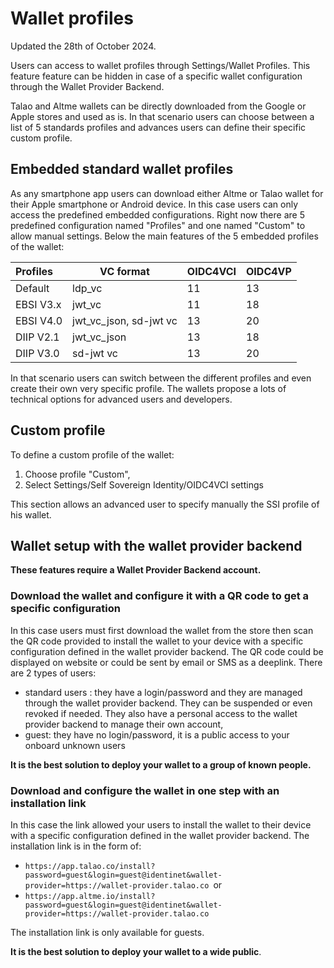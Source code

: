 # Wallet profiles

Updated the 28th of October 2024.

Users can access to wallet profiles through Settings/Wallet Profiles. This feature feature can be hidden in case of a specific wallet configuration through the Wallet Provider Backend.

Talao and Altme wallets can be directly downloaded from the Google or Apple stores and used as is. In that scenario users can choose between a list of 5 standards profiles and advances users can define their specific custom profile.

## Embedded standard wallet profiles

As any smartphone app users can download either Altme or Talao wallet for their Apple smartphone or Android device. In this case users can only access the predefined embedded configurations. Right now there are 5 predefined configuration named "Profiles" and one named "Custom" to allow manual settings. Below the main features of the 5 embedded profiles of the wallet:


| Profiles  | VC format              | OIDC4VCI | OIDC4VP |
| :---------- | ------------------------ | ---------- | --------- |
| Default   | ldp_vc                 | 11       | 13      |
| EBSI V3.x | jwt_vc                 | 11       | 18      |
| EBSI V4.0 | jwt_vc_json, sd-jwt vc | 13       | 20      |
| DIIP V2.1 | jwt_vc_json            | 13       | 18      |
| DIIP V3.0 | sd-jwt vc              | 13       | 20      |

In that scenario users can switch between the different profiles and even create their own very specific profile. The wallets propose a lots of technical options for advanced users and developers.


## Custom profile

To define a custom profile of the wallet:

1. Choose profile "Custom",
2. Select  Settings/Self Sovereign Identity/OIDC4VCI settings

This section allows an advanced user to specify manually the SSI profile of his wallet.

## Wallet setup with the wallet provider backend

**These features require a Wallet Provider Backend account.**

### Download the wallet and configure it with a QR code to get a specific configuration



In this case users must first download the wallet from the store then scan the QR code provided to install the wallet to your device with a specific configuration defined in the wallet provider backend. The QR code could be displayed on website or could be sent by email or SMS as a deeplink. There are 2 types of users:

* standard users : they have a login/password and they are managed through the wallet provider backend. They can be suspended or even revoked if needed. They also have a personal access to the wallet provider backend to manage their own account,
* guest: they have no login/password, it is a public access to your onboard unknown users

**It is the best solution to deploy your wallet to a group of known people.**

### Download and configure the wallet in one step with an installation link



In this case the link allowed your users to install the wallet to their device with a specific configuration defined in the wallet provider backend. The installation link is in the form of:

* `https://app.talao.co/install?password=guest&login=guest@identinet&wallet-provider=https://wallet-provider.talao.co `or
* `https://app.altme.io/install?password=guest&login=guest@identinet&wallet-provider=https://wallet-provider.talao.co`

The installation link is only available for guests.

**It is the best solution to deploy your wallet to a wide public**.

